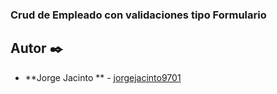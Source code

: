 ### Crud de Empleado con validaciones tipo Formulario

## Autor ✒️

* **Jorge Jacinto ** - [jorgejacinto9701](https://github.com/jorgejacinto9701)
